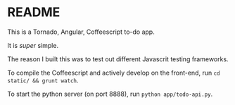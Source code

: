 # README

This is a Tornado, Angular, Coffeescript to-do app.

It is _super_ simple.

The reason I built this was to test out different Javascrit testing frameworks.

To compile the Coffeescript and actively develop on the front-end, run `cd static/ && grunt watch`.

To start the python server (on port 8888), run `python app/todo-api.py`.


